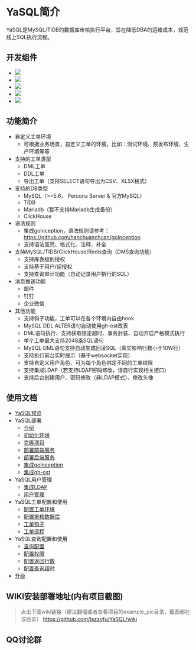 # YaSQL简介
YaSQL是MySQL/TiDB的数据库审核执行平台，旨在降低DBA的运维成本，规范线上SQL执行流程。

## 开发组件
* ![](https://img.shields.io/static/v1?label=Python&message=3.7&color=green&?style=for-the-badge)
* ![](https://img.shields.io/static/v1?label=Vue&message=Ant_Design_Vue&color=green&?style=for-the-badge)
* ![](https://img.shields.io/static/v1?label=Django&message=Djangorestframework&color=green&?style=for-the-badge)
* ![](https://img.shields.io/static/v1?label=Jwt&message=Djangorestframework_jwt&color=green&?style=for-the-badge)
* ![](https://img.shields.io/static/v1?label=Celery&message=4&color=green&?style=for-the-badge) 

## 功能简介
* 自定义工单环境
  * 可根据业务场景，自定义工单的环境，比如：测试环境、预发布环境、生产环境等等
* 支持的工单类型
  * DML工单
  * DDL工单
  * 导出工单（支持SELECT语句导出为CSV、XLSX格式）
* 支持的DB类型
  * MySQL（>=5.6， Percona Server & 官方MySQL）
  * TiDB
  * Mariadb（暂不支持Mariadb生成备份）
  * ClickHouse
* 语法规则
  * 集成goInception，语法规则请参考：https://github.com/hanchuanchuan/goInception
  * 支持语法高亮、格式化、注释、补全
* 支持MySQL/TIDB/ClickHouse/Redis查询（DMS查询功能）
  * 支持库表级别授权
  * 支持基于用户/组授权
  * 支持查询审计功能（自动记录用户执行的SQL）
* 消息推送功能
  * 邮件
  * 钉钉
  * 企业微信
* 其他功能
  * 支持钩子功能，工单可以在各个环境内自由hook
  * MySQL DDL ALTER语句自动使用gh-ost改表
  * DML语句执行、支持获取锁定超时、事务封装、自动开启严格模式执行
  * 单个工单最大支持2048条SQL语句
  * MySQL DML语句支持自动生成回滚SQL（真实影响行数小于10W行）
  * 支持执行前台实时展示（基于websocket实现）
  * 支持自定义用户角色、可为每个角色绑定不同的工单权限
  * 支持集成LDAP（若支持LDAP密码修改，请自行实现相关接口）
  * 支持后台创建用户、密码修改（非LDAP模式）、修改头像
 
## 使用文档
- [YaSQL预览](Home)
- YaSQL部署
  - [介绍](介绍)
  - [初始化环境](初始化环境)
  - [克隆项目](克隆项目)
  - [部署前端服务](部署前端服务)
  - [部署后端服务](部署后端服务)
  - [集成goInception](集成goInception)
  - [集成gh-ost](集成gh-ost)
- YaSQL用户管理
  - [集成LDAP](集成LDAP)
  - [用户管理](用户管理)
- YaSQL工单配置和使用
  - [配置工单环境](配置工单环境)
  - [配置审核数据库](配置审核数据库)
  - [工单钩子](工单钩子)
  - [工单流程](工单流程)
- YaSQL查询配置和使用
  - [查询配置](查询配置)
  - [配置权限](配置权限)
  - [配置返回行数](配置返回行数)
  - [配置查询超时](配置查询超时)
- [升级](升级)
 
## WIKI安装部署地址(内有项目截图)
> 点击下面wiki链接（建议翻墙或者查看项目的example_pic目录，截图都在该目录）
https://github.com/lazzyfu/YaSQL/wiki


## QQ讨论群
<img src="https://github.com/lazzyfu/YaSQL/blob/master/example_pic/qq.png" alt="" align=center />
